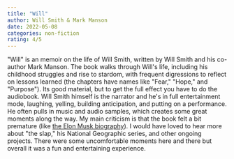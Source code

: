 ```yaml
---
title: "Will"
author: Will Smith & Mark Manson
date: 2022-05-08
categories: non-fiction
rating: 4/5
---
```


"Will" is an memoir on the life of Will Smith, written by Will Smith and his co-author Mark Manson. The book walks through Will's life, including his childhood struggles and rise to stardom, with frequent digressions to reflect on lessons learned (the chapters have names like "Fear," "Hope," and "Purpose"). Its good material, but to get the full effect you have to do the audiobook. Will Smith himself is the narrator and he's in full entertainment mode, laughing, yelling, building anticipation, and putting on a performance. He often pulls in music and audio samples, which creates some great moments along the way. My main criticism is that the book felt a bit premature (like [the Elon Musk biography](https://www.bryanbraun.com/books/#elon-musk-tesla-spacex-and-the-quest-for-a-fantastic-future)). I would have loved to hear more about "the slap," his National Geographic series, and other ongoing projects. There were some uncomfortable moments here and there but overall it was a fun and entertaining experience.
